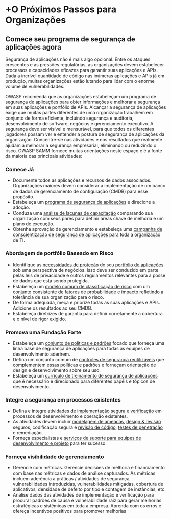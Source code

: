 # +O Próximos Passos para Organizações

## Comece seu programa de segurança de aplicações agora

Segurança de aplicações não é mais algo opcional. Entre os ataques crescentes e as pressões regulatórias, as organizações devem estabelecer processos e capacidades eficazes para garantir suas aplicações e APIs. Dada a incrível quantidade de código nas inúmeras aplicações e APIs já em produção, muitas organizações estão lutando para lidar com o enorme volume de vulnerabilidades.

OWASP recomenda que as organizações estabeleçam um programa de segurança de aplicações para obter informações e melhorar a segurança em suas aplicações e portfólio de APIs. Alcançar a segurança de aplicações exige que muitas partes diferentes de uma organização trabalhem em conjunto de forma eficiente, incluindo segurança e auditoria, desenvolvimento de software, negócios e gerenciamento executivo. A segurança deve ser visível e mensurável, para que todos os diferentes jogadores possam ver e entender a postura de segurança de aplicações da organização. Concentre-se nas atividades e nos resultados que realmente ajudam a melhorar a segurança empresarial, eliminando ou reduzindo o risco. OWASP SAMM fornece muitas orientações neste espaço e é a fonte da maioria das principais atividades:

### Comece Já

* Documente todos as aplicações e recursos de dados associados. Organizações maiores devem considerar a implementação de um banco de dados de gerenciamento de configuração (CMDB) para esse propósito.
* Estabeleça um [programa de segurança de aplicações](https://wiki.owasp.org/index.php/SAMM_-_Strategy_&_Metrics_-_1) e direcione a adoção.
* Conduza uma [análise de lacunas de capacitação](https://wiki.owasp.org/index.php/SAMM_-_Strategy_&_Metrics_-_3) comparando sua organização com seus pares para definir áreas chave de melhoria e um plano de execução.
* Obtenha aprovação de gerenciamento e estabeleça uma [campanha de conscientização de segurança de aplicações](https://wiki.owasp.org/index.php/SAMM_-_Education_&_Guidance_-_1) para toda a organização de TI.

### Abordagem de portfólio Baseado em Risco

* Identifique as [necessidades de proteção](https://wiki.owasp.org/index.php/SAMM_-_Strategy_&_Metrics_-_2) do seu [portfólio de aplicações](https://wiki.owasp.org/index.php/SAMM_-_Strategy_&_Metrics_-_2) sob uma perspectiva de negócios. Isso deve ser conduzido em parte pelas leis de privacidade e outros regulamentos relevantes para a posse de dados que está sendo protegida.
* Estabeleça um [modelo comum de classificação de risco](https://wiki.owasp.org/index.php/OWASP_Risk_Rating_Methodology) com um conjunto consistente de fatores de probabilidade e impacto refletindo a tolerância de sua organização para o risco.
* De forma adequada, meça e priorize todas as suas aplicações e APIs. Adicione os resultados ao seu CMDB.
* Estabeleça diretrizes de garantia para definir corretamente a cobertura e o nível de rigor exigido.

### Promova uma Fundação Forte

* Estabeleça um [conjunto de políticas e padrões](https://wiki.owasp.org/index.php/SAMM_-_Policy_&_Compliance_-_2) focado que forneça uma linha base de segurança de aplicações para todas as equipes de desenvolvimento aderirem.
* Defina um conjunto comum de [controles de segurança reutilizáveis](https://wiki.owasp.org/index.php/OWASP_Security_Knowledge_Framework) que complementem essas políticas e padrões e forneçam orientação de design e desenvolvimento sobre seu uso.
* Estabeleça um [currículo de treinamento de segurança de aplicações](https://wiki.owasp.org/index.php/SAMM_-_Education_&_Guidance_-_2) que é necessário e direcionado para diferentes papéis e tópicos de desenvolvimento.

### Integre a segurança em processos existentes

* Defina e integre atividades de [implementação segura](https://wiki.owasp.org/index.php/SAMM_-_Construction) e [verificação](https://wiki.owasp.org/index.php/SAMM_-_Verification) em processos de desenvolvimento e operação existentes.
* As atividades devem incluir [modelagem de ameaças](https://wiki.owasp.org/index.php/SAMM_-_Threat_Assessment_-_1), [design & revisão](https://wiki.owasp.org/index.php/SAMM_-Design_Review_-_1) seguros, codificação segura e [revisão de código](https://wiki.owasp.org/index.php/SAMM_-_Code_Review_-_1), [testes de penetração](https://wiki.owasp.org/index.php/SAMM_-_Security_Testing_-_1) e remediação.
* Forneça especialistas e [serviços de suporte para equipes de desenvolvimento e projeto](https://wiki.owasp.org/index.php/SAMM_-_Education_&_Guidance_-_3) para ter sucesso.

### Forneça visibilidade de gerenciamento

* Gerencie com métricas. Gerencie decisões de melhoria e financiamento com base nas métricas e dados de análise capturados. As métricas incluem aderência a práticas / atividades de segurança, vulnerabilidades introduzidas, vulnerabilidades mitigadas, cobertura de aplicativos, densidade de defeito por tipo e contagem de instâncias, etc.
* Analise dados das atividades de implementação e verificação para procurar padrões de causa e vulnerabilidade raiz para gerar melhorias estratégicas e sistêmicas em toda a empresa. Aprenda com os erros e ofereça incentivos positivos para promover melhorias

